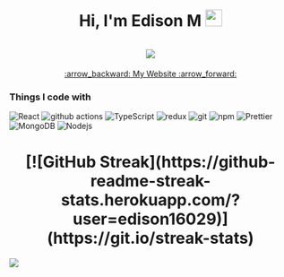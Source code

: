 <!--
**edison16029/edison16029** is a ✨ _special_ ✨ repository because its `README.md` (this file) appears on your GitHub profile.

Here are some ideas to get you started:

- 🔭 I’m currently working on ...
- 🌱 I’m currently learning ...
- 👯 I’m looking to collaborate on ...
- 🤔 I’m looking for help with ...
- 💬 Ask me about ...
- 📫 How to reach me: ...
- 😄 Pronouns: ...
- ⚡ Fun fact: ...
-->

<h1 align="center">
  Hi, I'm Edison M <img src="https://raw.githubusercontent.com/MartinHeinz/MartinHeinz/master/wave.gif" width="30px"> <br><br>
  <a href="https://git.io/typing-svg">
    <img src="https://readme-typing-svg.herokuapp.com/?lines=console.log(%22Welcome%22);System.out.println(%22Welcome%22);print(%22Welcome%22);cout%20%3C%3C%20%22Welcome%22&center=true&size=27&width=550">
  </a>
</h1>

<p align="center"><a href="https://edison16029.github.io/portfolio/" target='_blank' rel="noreferrer" >:arrow_backward: My Website :arrow_forward:</a></p>

<h3>Things I code with</h3>
<p>
  <img alt="React" src="https://img.shields.io/badge/-React-45b8d8?style=flat-square&logo=react&logoColor=white" />
  <img alt="github actions" src="https://img.shields.io/badge/-Github_Actions-2088FF?style=flat-square&logo=github-actions&logoColor=white" />
  <img alt="TypeScript" src="https://img.shields.io/badge/-TypeScript-007ACC?style=flat-square&logo=typescript&logoColor=white" />
  <img alt="redux" src="https://img.shields.io/badge/-Redux-764ABC?style=flat-square&logo=redux&logoColor=white" />
  <img alt="git" src="https://img.shields.io/badge/-Git-F05032?style=flat-square&logo=git&logoColor=white" />
  <img alt="npm" src="https://img.shields.io/badge/-NPM-CB3837?style=flat-square&logo=npm&logoColor=white" />
  <img alt="Prettier" src="https://img.shields.io/badge/-Prettier-F7B93E?style=flat-square&logo=prettier&logoColor=white" />
  <img alt="MongoDB" src="https://img.shields.io/badge/-MongoDB-13aa52?style=flat-square&logo=mongodb&logoColor=white" />
  <img alt="Nodejs" src="https://img.shields.io/badge/-Nodejs-43853d?style=flat-square&logo=Node.js&logoColor=white" />
</p>
<h1 align="center">
  [![GitHub Streak](https://github-readme-streak-stats.herokuapp.com/?user=edison16029)](https://git.io/streak-stats)
</h1>

![](https://visitor-badge.glitch.me/badge?page_id=edison16029.edison16029)
